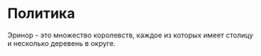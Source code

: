 # Политика

Эринор - это множество королевств, каждое из которых имеет столицу и несколько деревень в округе.
